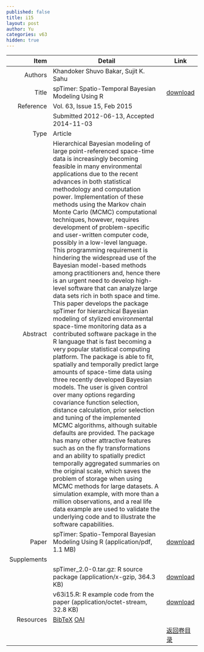 ```yaml
---
published: false
title: i15
layout: post
author: Yu
categories: v63
hidden: true
---
```


| Item | Detail | Link |
|---:|---|---|
| Authors | Khandoker Shuvo Bakar, Sujit K. Sahu| |
| Title |spTimer: Spatio-Temporal Bayesian Modeling Using R | [download](http://www.jstatsoft.org/v63/i15/paper) |
| Reference |Vol. 63, Issue 15, Feb 2015 | |
| | Submitted 2012-06-13, Accepted 2014-11-03| | 
| Type | Article| |
| Abstract | Hierarchical Bayesian modeling of large point-referenced space-time data is increasingly becoming feasible in many environmental applications due to the recent advances in both statistical methodology and computation power. Implementation of these methods using the Markov chain Monte Carlo (MCMC) computational techniques, however, requires development of problem-specific and user-written computer code, possibly in a low-level language. This programming requirement is hindering the widespread use of the Bayesian model-based methods among practitioners and, hence there is an urgent need to develop high-level software that can analyze large data sets rich in both space and time. This paper develops the package spTimer for hierarchical Bayesian modeling of stylized environmental space-time monitoring data as a contributed software package in the R language that is fast becoming a very popular statistical computing platform. The package is able to fit, spatially and temporally predict large amounts of space-time data using three recently developed Bayesian models. The user is given control over many options regarding covariance function selection, distance calculation, prior selection and tuning of the implemented MCMC algorithms, although suitable defaults are provided. The package has many other attractive features such as on the fly transformations and an ability to spatially predict temporally aggregated summaries on the original scale, which saves the problem of storage when using MCMC methods for large datasets. A simulation example, with more than a million observations, and a real life data example are used to validate the underlying code and to illustrate the software capabilities.| |
| Paper | spTimer: Spatio-Temporal Bayesian Modeling Using R  (application/pdf, 1.1 MB)| [download](http://www.jstatsoft.org/v63/i15/paper) |
| Supplements | | |
| |spTimer_2.0-0.tar.gz: R source package  (application/x-gzip, 364.3 KB)|  [download](http://www.jstatsoft.org/v63/i15/supp/1) |
| |v63i15.R:             R example code from the paper  (application/octet-stream, 32.8 KB)|  [download](http://www.jstatsoft.org/v63/i15/supp/2) |
| Resources | [BibTeX](http://www.jstatsoft.org/v63/i15/bibtex) [OAI](http://www.jstatsoft.org/oai?verb=GetRecord&identifier=oai.jstatsoft/v63/i15&prefix=oai_dc)| |
| |  | [返回卷目录]({{site.baseurl}}/volume/v63.html) |
